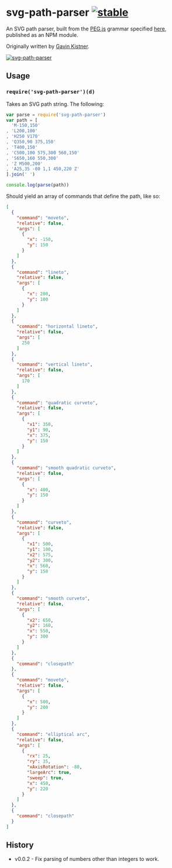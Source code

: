 # svg-path-parser [![stable](http://hughsk.github.io/stability-badges/dist/stable.svg)](http://github.com/hughsk/stability-badges) #

An SVG path parser, built from the [PEG.js](http://pegjs.majda.cz/) grammar
specified [here](http://pastie.org/1036541), published as an NPM module.

Originally written by [Gavin Kistner](http://github.com/Phrogz).

[![svg-path-parser](https://nodei.co/npm/svg-path-parser.png?mini=true)](https://nodei.co/npm/svg-path-parser)

## Usage ##

### `require('svg-path-parser')(d)` ###

Takes an SVG path string. The following:

``` javascript
var parse = require('svg-path-parser')
var path = [
  'M-150,150'
, 'L200,100'
, 'H250 V170'
, 'Q350,90 375,150'
, 'T400,150'
, 'C500,100 575,300 560,150'
, 'S650,160 550,300'
, 'Z M500,200'
, 'A25,35 -80 1,1 450,220 Z'
].join(' ')

console.log(parse(path))
```

Should yield an array of commands that define the path, like so:

``` json
[
  {
    "command": "moveto",
    "relative": false,
    "args": [
      {
        "x": -150,
        "y": 150
      }
    ]
  },
  {
    "command": "lineto",
    "relative": false,
    "args": [
      {
        "x": 200,
        "y": 100
      }
    ]
  },
  {
    "command": "horizontal lineto",
    "relative": false,
    "args": [
      250
    ]
  },
  {
    "command": "vertical lineto",
    "relative": false,
    "args": [
      170
    ]
  },
  {
    "command": "quadratic curveto",
    "relative": false,
    "args": [
      {
        "x1": 350,
        "y1": 90,
        "x": 375,
        "y": 150
      }
    ]
  },
  {
    "command": "smooth quadratic curveto",
    "relative": false,
    "args": [
      {
        "x": 400,
        "y": 150
      }
    ]
  },
  {
    "command": "curveto",
    "relative": false,
    "args": [
      {
        "x1": 500,
        "y1": 100,
        "x2": 575,
        "y2": 300,
        "x": 560,
        "y": 150
      }
    ]
  },
  {
    "command": "smooth curveto",
    "relative": false,
    "args": [
      {
        "x2": 650,
        "y2": 160,
        "x": 550,
        "y": 300
      }
    ]
  },
  {
    "command": "closepath"
  },
  {
    "command": "moveto",
    "relative": false,
    "args": [
      {
        "x": 500,
        "y": 200
      }
    ]
  },
  {
    "command": "elliptical arc",
    "relative": false,
    "args": [
      {
        "rx": 25,
        "ry": 35,
        "xAxisRotation": -80,
        "largeArc": true,
        "sweep": true,
        "x": 450,
        "y": 220
      }
    ]
  },
  {
    "command": "closepath"
  }
]
```

## History

* v0.0.2 - Fix parsing of numbers other than integers to work.